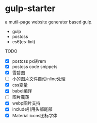 # gulp-starter

a mutil-page website generater based gulp.

- gulp
- postcss
- es6(es-lint)



TODO

- [x] postcss px转rem
- [x] postcss code snippets
- [x] 雪碧图
- [ ] 小的图片文件自动inline处理
- [x] css变量
- [x] babel编译
- [ ] 图片震荡
- [x] webp图片支持
- [x] include引用头部尾部
- [x] Material icons图标字体
